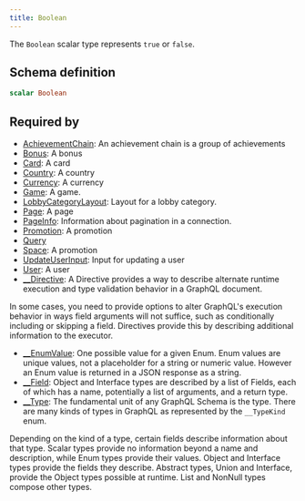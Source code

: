 ```yaml
---
title: Boolean
---
```


<p>The <code>Boolean</code> scalar type represents <code>true</code> or <code>false</code>.</p>


## Schema definition
```graphql
scalar Boolean
```
## Required by
* [AchievementChain](graphql/schema/achievementchain.md): An achievement chain is a group of achievements
* [Bonus](graphql/schema/bonus.md): A bonus
* [Card](graphql/schema/card.md): A card
* [Country](graphql/schema/country.md): A country
* [Currency](graphql/schema/currency.md): A currency
* [Game](graphql/schema/game.md): A game.
* [LobbyCategoryLayout](graphql/schema/lobbycategorylayout.md): Layout for a lobby category.
* [Page](graphql/schema/page.md): A page
* [PageInfo](graphql/schema/pageinfo.md): Information about pagination in a connection.
* [Promotion](graphql/schema/promotion.md): A promotion
* [Query](graphql/schema/query.md)
* [Space](graphql/schema/space.md): A promotion
* [UpdateUserInput](graphql/schema/updateuserinput.md): Input for updating a user
* [User](graphql/schema/user.md): A user
* [__Directive](graphql/schema/__directive.md): A Directive provides a way to describe alternate runtime execution and type validation behavior in a GraphQL document.

In some cases, you need to provide options to alter GraphQL's execution behavior in ways field arguments will not suffice, such as conditionally including or skipping a field. Directives provide this by describing additional information to the executor.
* [__EnumValue](graphql/schema/__enumvalue.md): One possible value for a given Enum. Enum values are unique values, not a placeholder for a string or numeric value. However an Enum value is returned in a JSON response as a string.
* [__Field](graphql/schema/__field.md): Object and Interface types are described by a list of Fields, each of which has a name, potentially a list of arguments, and a return type.
* [__Type](graphql/schema/__type.md): The fundamental unit of any GraphQL Schema is the type. There are many kinds of types in GraphQL as represented by the `__TypeKind` enum.

Depending on the kind of a type, certain fields describe information about that type. Scalar types provide no information beyond a name and description, while Enum types provide their values. Object and Interface types provide the fields they describe. Abstract types, Union and Interface, provide the Object types possible at runtime. List and NonNull types compose other types.
